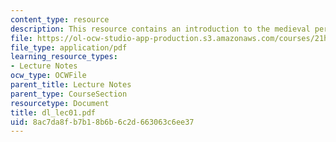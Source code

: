 ```yaml
---
content_type: resource
description: This resource contains an introduction to the medieval period.
file: https://ol-ocw-studio-app-production.s3.amazonaws.com/courses/21h-522-japan-in-the-age-of-the-samurai-history-and-film-fall-2006/8ac7da8fb7b18b6b6c2d663063c6ee37_dl_lec01.pdf
file_type: application/pdf
learning_resource_types:
- Lecture Notes
ocw_type: OCWFile
parent_title: Lecture Notes
parent_type: CourseSection
resourcetype: Document
title: dl_lec01.pdf
uid: 8ac7da8f-b7b1-8b6b-6c2d-663063c6ee37
---
```

